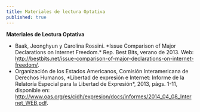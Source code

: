 ```yaml
---
title: Materiales de lectura Optativa
published: true
---
```



**Materiales de Lectura Optativa**

<ul>
<li>Baak, Jeonghyun y Carolina Rossini. *Issue Comparison of Major Declarations on Internet Freedom.* Rep. Best Bits, verano de 2013. Web: <a href="http://bestbits.net/issue-comparison-of-major-declarations-on-internet-freedom/" target="_blank">http://bestbits.net/issue-comparison-of-major-declarations-on-internet-freedom/</a>.</li>

<li>Organización de los Estados Americanos, Comisión Interamericana de Derechos Humanos, *Libertad de expresión e Internet: Informe de la Relatoría Especial para la Libertad de Expresión*, 2013, págs. 1-11, disponible en: <a href="http://www.oas.org/es/cidh/expresion/docs/informes/2014_04_08_Internet_WEB.pdf" target="_blank">http://www.oas.org/es/cidh/expresion/docs/informes/2014_04_08_Internet_WEB.pdf</a>.</li>
</ul>
